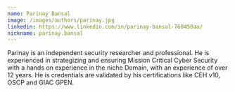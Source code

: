 ```yaml
---
name: Parinay Bansal
image: /images/authors/parinay.jpg
linkedin: https://www.linkedin.com/in/parinay-bansal-760450aa/
nickname: parinay.bansal
---
```


Parinay is an independent security researcher and professional. He is experienced in strategizing and ensuring Mission Critical Cyber Security with a hands on experience in the niche Domain, with an experience of over 12 years. He is credentials are validated by his certifications like CEH v10, OSCP and GIAC GPEN.